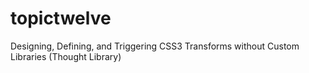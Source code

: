 # topictwelve
Designing, Defining, and Triggering CSS3 Transforms without Custom Libraries (Thought Library)
